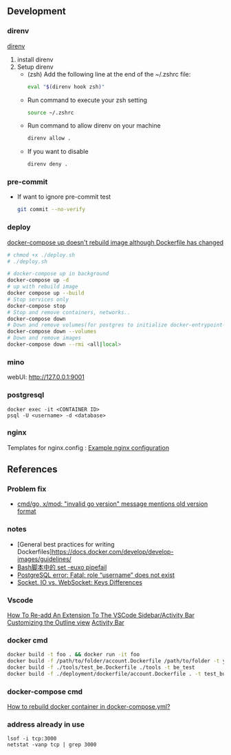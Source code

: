 ## Development
### direnv
[direnv](https://direnv.net/docs/hook.html)
1.  install direnv
2.  Setup direnv
    - (zsh) Add the following line at the end of the ~/.zshrc file:
        ```sh
        eval "$(direnv hook zsh)"
        ```
    - Run command to execute your zsh setting
        ```sh
        source ~/.zshrc
        ```
    - Run command to allow direnv on your machine
        ```sh
        direnv allow .
        ```
    - If you want to disable
        ```sh
        direnv deny .
        ```

### pre-commit
- If want to ignore pre-commit test
  ```sh
  git commit --no-verify
  ```

### deploy
[docker-compose up doesn't rebuild image although Dockerfile has changed](https://github.com/docker/compose/issues/1487)
```sh
# chmod +x ./deploy.sh
# ./deploy.sh

# docker-compose up in background
docker-compose up -d
# up with rebuild image
docker compose up --build
# Stop services only
docker-compose stop
# Stop and remove containers, networks..
docker-compose down
# Down and remove volumes(for postgres to initialize docker-entrypoint-initdb.d)
docker-compose down --volumes
# Down and remove images
docker-compose down --rmi <all|local>
```

### mino
webUI: http://127.0.0.1:9001

### postgresql
```
docker exec -it <CONTAINER ID>
psql -U <username> -d <database>
```

### nginx
Templates for nginx.config : [Example nginx configuration](http://nginx.org/en/docs/example.html)




## References
### Problem fix
- [cmd/go, x/mod: "invalid go version" message mentions old version format](https://github.com/golang/go/issues/61888)

### notes
- [General best practices for writing Dockerfiles]https://docs.docker.com/develop/develop-images/guidelines/
- [Bash脚本中的 set -euxo pipefail](https://www.cnblogs.com/wjoyxt/p/14734502.html)
- [PostgreSQL error: Fatal: role “username” does not exist](https://openbasesystems.com/2023/06/20/postgresql-error-fatal-role-username-does-not-exist/)
- [Socket. IO vs. WebSocket: Keys Differences](https://apidog.com/articles/socket-io-vs-websocket/)


### Vscode
[How To Re-add An Extension To The VSCode Sidebar/Activity Bar](https://stackoverflow.com/questions/71567229/how-to-re-add-an-extension-to-the-vscode-sidebar-activity-bar)
[Customizing the Outline view](https://www.ibm.com/docs/en/wdfrhcw/1.4.0?topic=editing-customizing-outline-view)
[Activity Bar](https://code.visualstudio.com/api/ux-guidelines/activity-bar)


### docker cmd
```sh
docker build -t foo . && docker run -it foo
docker build -f /path/to/folder/account.Dockerfile /path/to/folder -t your_image_name:tag
docker build -f ./tools/test_be.Dockerfile ./tools -t be_test
docker build -f ./deployment/dockerfile/account.Dockerfile . -t test_build_account
```

### docker-compose cmd
[How to rebuild docker container in docker-compose.yml?](https://stackoverflow.com/questions/36884991/how-to-rebuild-docker-container-in-docker-compose-yml)


### address already in use
```
lsof -i tcp:3000
netstat -vanp tcp | grep 3000
```